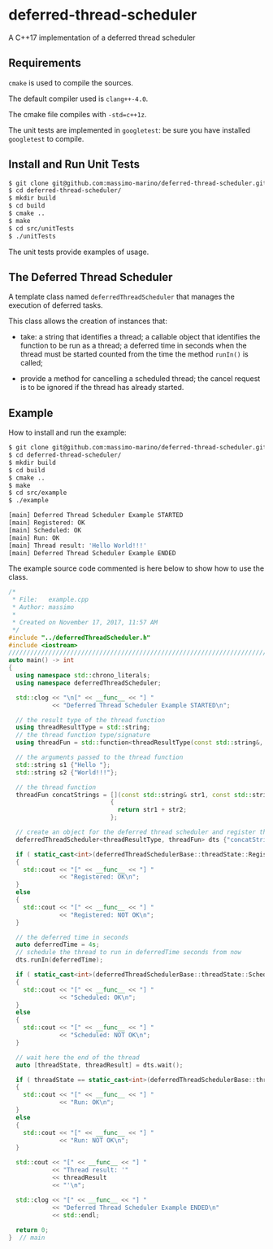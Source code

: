 # deferred-thread-scheduler
A C++17 implementation of a deferred thread scheduler

## Requirements

`cmake` is used to compile the sources.

The default compiler used is `clang++-4.0`.

The cmake file compiles with `-std=c++1z`.

The unit tests are implemented in `googletest`: be sure you have installed `googletest` to compile.


## Install and Run Unit Tests

```bash
$ git clone git@github.com:massimo-marino/deferred-thread-scheduler.git
$ cd deferred-thread-scheduler/
$ mkdir build
$ cd build
$ cmake ..
$ make
$ cd src/unitTests
$ ./unitTests
```
The unit tests provide examples of usage.


## The Deferred Thread Scheduler

A template class named `deferredThreadScheduler` that manages the execution of deferred tasks.

This class allows the creation of instances that:

- take: a string that identifies a thread; a callable object that identifies the function to be run as a thread; a deferred time in seconds when the thread must be started counted from the time the method `runIn()` is called;

- provide a method for cancelling a scheduled thread; the cancel request is to be ignored if the thread has already started.


## Example

How to install and run the example:

```bash
$ git clone git@github.com:massimo-marino/deferred-thread-scheduler.git
$ cd deferred-thread-scheduler/
$ mkdir build
$ cd build
$ cmake ..
$ make
$ cd src/example
$ ./example

[main] Deferred Thread Scheduler Example STARTED
[main] Registered: OK
[main] Scheduled: OK
[main] Run: OK
[main] Thread result: 'Hello World!!!'
[main] Deferred Thread Scheduler Example ENDED
```

The example source code commented is here below to show how to use the class.


```C++
/* 
 * File:   example.cpp
 * Author: massimo
 * 
 * Created on November 17, 2017, 11:57 AM
 */
#include "../deferredThreadScheduler.h"
#include <iostream>
////////////////////////////////////////////////////////////////////////////////
auto main() -> int
{
  using namespace std::chrono_literals;
  using namespace deferredThreadScheduler;

  std::clog << "\n[" << __func__ << "] "
            << "Deferred Thread Scheduler Example STARTED\n";

  // the result type of the thread function
  using threadResultType = std::string;
  // the thread function type/signature
  using threadFun = std::function<threadResultType(const std::string&, const std::string&)>;

  // the arguments passed to the thread function
  std::string s1 {"Hello "};
  std::string s2 {"World!!!"};

  // the thread function
  threadFun concatStrings = [](const std::string& str1, const std::string& str2) -> threadResultType
                            {
                              return str1 + str2;
                            };

  // create an object for the deferred thread scheduler and register the thread
  deferredThreadScheduler<threadResultType, threadFun> dts {"concatStrings", concatStrings, s1, s2};

  if ( static_cast<int>(deferredThreadSchedulerBase::threadState::Registered) == dts.getThreadState() )
  {
    std::cout << "[" << __func__ << "] "
              << "Registered: OK\n";
  }
  else
  {
    std::cout << "[" << __func__ << "] "
              << "Registered: NOT OK\n";
  }

  // the deferred time in seconds
  auto deferredTime = 4s;
  // schedule the thread to run in deferredTime seconds from now
  dts.runIn(deferredTime);

  if ( static_cast<int>(deferredThreadSchedulerBase::threadState::Scheduled) == dts.getThreadState() )
  {
    std::cout << "[" << __func__ << "] "
              << "Scheduled: OK\n";
  }
  else
  {
    std::cout << "[" << __func__ << "] "
              << "Scheduled: NOT OK\n";
  }

  // wait here the end of the thread
  auto [threadState, threadResult] = dts.wait();

  if ( threadState == static_cast<int>(deferredThreadSchedulerBase::threadState::Run) )
  {
    std::cout << "[" << __func__ << "] "
              << "Run: OK\n";
  }
  else
  {
    std::cout << "[" << __func__ << "] "
              << "Run: NOT OK\n";
  }

  std::cout << "[" << __func__ << "] "
            << "Thread result: '"
            << threadResult
            << "'\n";

  std::clog << "[" << __func__ << "] "
            << "Deferred Thread Scheduler Example ENDED\n"
            << std::endl;
  
  return 0;
}  // main

```
